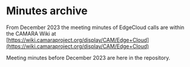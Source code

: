 # Minutes archive

From December 2023 the meeting minutes of EdgeCloud calls are within the CAMARA Wiki at [https://wiki.camaraproject.org/display/CAM/Edge+Cloud](https://wiki.camaraproject.org/display/CAM/Edge+Cloud) 

Meeting minutes before December 2023 are here in the repository.
